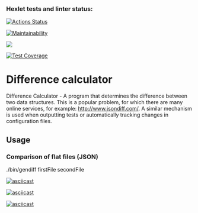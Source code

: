 ### Hexlet tests and linter status:
[![Actions Status](https://github.com/leshasmp/php-project-lvl2/workflows/hexlet-check/badge.svg)](https://github.com/leshasmp/php-project-lvl2/actions)

[![Maintainability](https://api.codeclimate.com/v1/badges/4c0170aa0674460b9e3c/maintainability)](https://codeclimate.com/github/leshasmp/php-project-lvl2/maintainability)

[![](https://github.com/leshasmp/php-project-lvl1/workflows/lint/badge.svg)](https://github.com/leshasmp/php-project-lvl1/actions?query=workflow%3Alint)

[![Test Coverage](https://api.codeclimate.com/v1/badges/4c0170aa0674460b9e3c/test_coverage)](https://codeclimate.com/github/leshasmp/php-project-lvl2/test_coverage)

# Difference calculator

Difference Calculator - A program that determines the difference between two data structures. This is a popular problem, for which there are many online services, for example: http://www.jsondiff.com/. A similar mechanism is used when outputting tests or automatically tracking changes in configuration files.

## Usage

### Comparison of flat files (JSON)

./bin/gendiff firstFile secondFile

[![asciicast](https://asciinema.org/a/380023.svg)](https://asciinema.org/a/380023)

[![asciicast](https://asciinema.org/a/380379.svg)](https://asciinema.org/a/380379)

[![asciicast](https://asciinema.org/a/382220.svg)](https://asciinema.org/a/382220)
